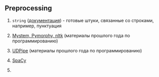 ## Preprocessing

1. ```string``` (<a href="https://docs.python.org/3/library/string.html">документация</a>) - готовые штуки, связанные со строками, например, пунктуация

2. [Mystem, Pymorphy, nltk](https://github.com/hse-ling-python/seminars/blob/master/morphology/morphology_1.ipynb) (материалы прошлого года по программированию)

3. [UDPipe](https://github.com/hse-ling-python/seminars/blob/master/UDPipe/Udpipe_1.ipynb) (материалы прошлого года по программированию)

4. [SpaCy](https://github.com/dashapopova/CompSemantics/blob/main/Preprocessing/spaCy.ipynb)

5. 
